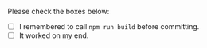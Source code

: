 Please check the boxes below:

- [ ] I remembered to call `npm run build` before committing.
- [ ] It worked on my end.
